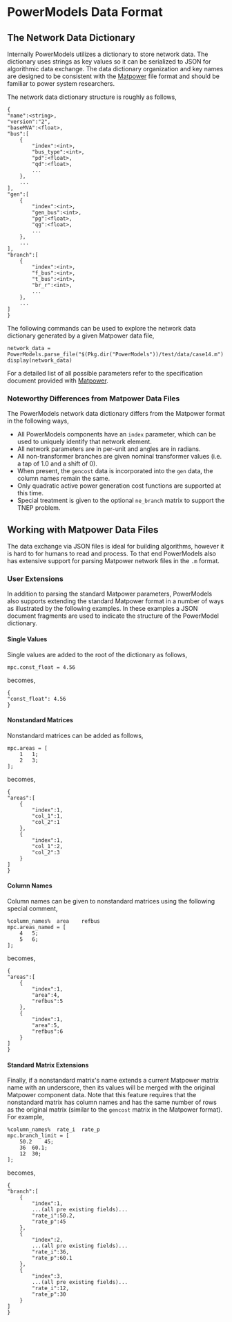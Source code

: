 # PowerModels Data Format

## The Network Data Dictionary

Internally PowerModels utilizes a dictionary to store network data.
The dictionary uses strings as key values so it can be serialized to JSON for algorithmic data exchange.
The data dictionary organization and key names are designed to be consistent with the [Matpower](http://www.pserc.cornell.edu/matpower/) file format and should be familiar to power system researchers.

The network data dictionary structure is roughly as follows,
```
{
"name":<string>,
"version":"2",
"baseMVA":<float>,
"bus":[
    {
        "index":<int>,
        "bus_type":<int>,
        "pd":<float>,
        "qd":<float>,
        ...
    },
    ...
],
"gen":[
    {
        "index":<int>,
        "gen_bus":<int>,
        "pg":<float>,
        "qg":<float>,
        ...
    },
    ...
],
"branch":[
    {
        "index":<int>,
        "f_bus":<int>,
        "t_bus":<int>,
        "br_r":<int>,
        ...
    },
    ...
]
}
```

The following commands can be used to explore the network data dictionary generated by a given Matpower data file,
```
network_data = PowerModels.parse_file("$(Pkg.dir("PowerModels"))/test/data/case14.m")
display(network_data)
```

For a detailed list of all possible parameters refer to the specification document provided with [Matpower](http://www.pserc.cornell.edu/matpower/).  

### Noteworthy Differences from Matpower Data Files

The PowerModels network data dictionary differs from the Matpower format in the following ways,

- All PowerModels components have an `index` parameter, which can be used to uniquely identify that network element.
- All network parameters are in per-unit and angles are in radians.
- All non-transformer branches are given nominal transformer values (i.e. a tap of 1.0 and a shift of 0).
- When present, the `gencost` data is incorporated into the `gen` data, the column names remain the same.
- Only quadratic active power generation cost functions are supported at this time.
- Special treatment is given to the optional `ne_branch` matrix to support the TNEP problem.


## Working with Matpower Data Files

The data exchange via JSON files is ideal for building algorithms, however it is hard to for humans to read and process.
To that end PowerModels also has extensive support for parsing Matpower network files in the `.m` format.


### User Extensions

In addition to parsing the standard Matpower parameters, PowerModels also supports extending the standard Matpower format in a number of ways as illustrated by the following examples.  In these examples a JSON document fragments are used to indicate the structure of the PowerModel dictionary.

#### Single Values
Single values are added to the root of the dictionary as follows,
```
mpc.const_float = 4.56
```
becomes,
```
{
"const_float": 4.56
}
```

#### Nonstandard Matrices
Nonstandard matrices can be added as follows,
```
mpc.areas = [
    1   1;
    2   3;
];
```
becomes,
```
{
"areas":[
    {
        "index":1,
        "col_1":1,
        "col_2":1
    },
    {
        "index":1,
        "col_1":2,
        "col_2":3
    }
]
}
```

#### Column Names
Column names can be given to nonstandard matrices using the following special comment,
```
%column_names%  area    refbus
mpc.areas_named = [
    4   5;
    5   6;
];
```
becomes,
```
{
"areas":[
    {
        "index":1,
        "area":4,
        "refbus":5
    },
    {
        "index":1,
        "area":5,
        "refbus":6
    }
]
}
```

#### Standard Matrix Extensions
Finally, if a nonstandard matrix's name extends a current Matpower matrix name with an underscore, then its values will be merged with the original Matpower component data.  Note that this feature requires that the nonstandard matrix has column names and has the same number of rows as the original matrix (similar to the `gencost` matrix in the Matpower format).  For example,
```
%column_names%  rate_i  rate_p
mpc.branch_limit = [
    50.2    45;
    36  60.1;
    12  30;
];

```
becomes,
```
{
"branch":[
    {
        "index":1,
        ...(all pre existing fields)...
        "rate_i":50.2,
        "rate_p":45
    },
    {
        "index":2,
        ...(all pre existing fields)...
        "rate_i":36,
        "rate_p":60.1
    },
    {
        "index":3,
        ...(all pre existing fields)...
        "rate_i":12,
        "rate_p":30
    }
]
}
```


